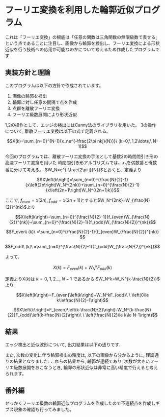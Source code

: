 # フーリエ変換を利用した輪郭近似プログラム
これは「フーリエ変換」の根底は「任意の関数は三角関数の無限級数で表せる」という点であることに注目し、画像から輪郭を検出し、フーリエ変換による形状近似を行う技術への応用が可能なのかについて考えるため作成したプログラムです.

## 実装方針と理論
このプログラムは以下の方針で作成されています。
1. 画像の輪郭を検出
2. 輪郭に対し任意の間隔で点を作成
3. 点群を離散フーリエ変換
4. フーリエ級数展開により形状近似

1,2の操作として、エッジの検出にはCanny法のライブラリを用いた。
3の操作について, 離散フーリエ変換は以下の式で定義される。

$$X(k)=\sum_{n=0}^{N-1}{x_ne^{-\frac{2\pi nkj}{N}}}\ (k=0,\ 1,2\ldots,\ N-1)$$

今回のプログラムでは、離散フーリエ変換の手法として基数2の時間間引き形の高速フーリエ変換を用いた
時間間引き形アルゴリズムでは、$x_n$を偶数番と奇数番に分けて考える。
$W_N=e^{-\frac{2\pi j}{N}}$とおくと、定義より

$$X\left(k\right)=\sum_{n=0}^{\frac{N}{2}-1}{x\left(2n\right)W_N^{2nk}}+\sum_{n=0}^{\frac{N}{2}-1}{x\left(2n+1\right)W_N^{(2n+1)k}}$$

ここで, $f_{even}=x\left(2n\right),\ f_{odd}=x(2n+1)$とすると$W_N^{2nk}=W_{\frac{N}{2}}^{nk}$より

$$X\left(k\right)=\sum_{n=0}^{\frac{N}{2}-1}{f_{even}W_{\frac{N}{2}}^{nk}}+\sum_{n=0}^{\frac{N}{2}-1}{f_{odd}W_{\frac{N}{2}}^{nk}}$$

$$F_even\ (k)\ =\sum_{n=0}^{\frac{N}{2}-1}{f_{even}W_{\frac{N}{2}}^{nk}} $$

$$F_odd\ (k)\ =\sum_{n=0}^{\frac{N}{2}-1}{f_{odd}W_{\frac{N}{2}}^{nk}}$$

よって、

$$X\left(k\right)=F_{even}\left(k\right)+W_N^kF_{odd}(k)$$

定義よりX(k)は $k=0,\ 1,2\ldots,\ N-1$ であるから $W_N^k=W_N^{k-\frac{N}{2}}$ より

$$X\left(k\right)=F_{even}\left(k\right)+W_N^kF_{odd}\ \ \left(0\le k\le\frac{N}{2}-1\right)$$

$$X\left(k\right)=F_{even}\left(k-\frac{N}{2}\right)-W_N^{k-\frac{N}{2}}F_{odd}\left(k-\frac{N}{2}\right)\ \ \left(\frac{N}{2}\le k\le N-1\right)$$

## 結果
エッジ検出と近似波形について, 出力結果は以下の通りです.



また, 次数の変化に伴う輪郭検出の精度は, 以下の画像から分かるように, 理論通りの結果となりました.
これらの結果から, 輪郭が連続であり, 次数が大きいフーリエ級数展開をおこなうとき, 輪郭の形状近似は非常に高い精度で行えると考えられます。


## 番外編
せっかくフーリエ級数の輪郭近似プログラムを作成したので不連続点を作成しギブス現象の確認も行ってみました。
